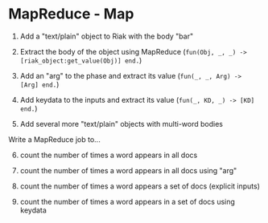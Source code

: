 # MapReduce - Map

1. Add a "text/plain" object to Riak with the body "bar"

2. Extract the body of the object using MapReduce (`fun(Obj, _, _) -> [riak_object:get_value(Obj)] end.`)

3. Add an "arg" to the phase and extract its value (`fun(_, _, Arg) -> [Arg] end.`)

4. Add keydata to the inputs and extract its value (`fun(_, KD, _) -> [KD] end.`)

5. Add several more "text/plain" objects with multi-word bodies

Write a MapReduce job to...

6. count the number of times a word appears in all docs

7. count the number of times a word appears in all docs using "arg"

8. count the number of times a word appears a set of docs (explicit inputs)

9. count the number of times a word appears in a set of docs using keydata
